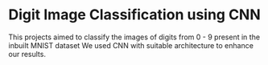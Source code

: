# Digit Image Classification using CNN
This projects aimed to classify the images of digits from 0 - 9 present in the inbuilt MNIST dataset
We used CNN with suitable architecture to enhance our results.
